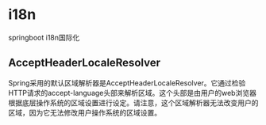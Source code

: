 # i18n
springboot i18n国际化

## AcceptHeaderLocaleResolver
Spring采用的默认区域解析器是AcceptHeaderLocaleResolver。它通过检验HTTP请求的accept-language头部来解析区域。这个头部是由用户的web浏览器根据底层操作系统的区域设置进行设定。请注意，这个区域解析器无法改变用户的区域，因为它无法修改用户操作系统的区域设置。

